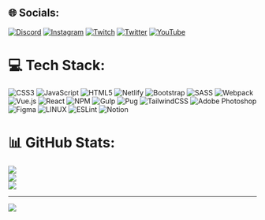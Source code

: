 
## 🌐 Socials:
[![Discord](https://img.shields.io/badge/Discord-%237289DA.svg?logo=discord&logoColor=white)](https://discord.gg/SafeAreaView#5675) [![Instagram](https://img.shields.io/badge/Instagram-%23E4405F.svg?logo=Instagram&logoColor=white)](https://instagram.com/SafeAreaView) [![Twitch](https://img.shields.io/badge/Twitch-%239146FF.svg?logo=Twitch&logoColor=white)](https://twitch.tv/SafeAreaView) [![Twitter](https://img.shields.io/badge/Twitter-%231DA1F2.svg?logo=Twitter&logoColor=white)](https://twitter.com/SafeAreaView) [![YouTube](https://img.shields.io/badge/YouTube-%23FF0000.svg?logo=YouTube&logoColor=white)](https://youtube.com/@SafeAreaView) 

# 💻 Tech Stack:
![CSS3](https://img.shields.io/badge/css3-%231572B6.svg?style=for-the-badge&logo=css3&logoColor=white) ![JavaScript](https://img.shields.io/badge/javascript-%23323330.svg?style=for-the-badge&logo=javascript&logoColor=%23F7DF1E) ![HTML5](https://img.shields.io/badge/html5-%23E34F26.svg?style=for-the-badge&logo=html5&logoColor=white) ![Netlify](https://img.shields.io/badge/netlify-%23000000.svg?style=for-the-badge&logo=netlify&logoColor=#00C7B7) ![Bootstrap](https://img.shields.io/badge/bootstrap-%23563D7C.svg?style=for-the-badge&logo=bootstrap&logoColor=white) ![SASS](https://img.shields.io/badge/SASS-hotpink.svg?style=for-the-badge&logo=SASS&logoColor=white) ![Webpack](https://img.shields.io/badge/webpack-%238DD6F9.svg?style=for-the-badge&logo=webpack&logoColor=black) ![Vue.js](https://img.shields.io/badge/vuejs-%2335495e.svg?style=for-the-badge&logo=vuedotjs&logoColor=%234FC08D) ![React](https://img.shields.io/badge/react-%2320232a.svg?style=for-the-badge&logo=react&logoColor=%2361DAFB) ![NPM](https://img.shields.io/badge/NPM-%23000000.svg?style=for-the-badge&logo=npm&logoColor=white) ![Gulp](https://img.shields.io/badge/GULP-%23CF4647.svg?style=for-the-badge&logo=gulp&logoColor=white) ![Pug](https://img.shields.io/badge/Pug-FFF?style=for-the-badge&logo=pug&logoColor=A86454) ![TailwindCSS](https://img.shields.io/badge/tailwindcss-%2338B2AC.svg?style=for-the-badge&logo=tailwind-css&logoColor=white) ![Adobe Photoshop](https://img.shields.io/badge/adobephotoshop-%2331A8FF.svg?style=for-the-badge&logo=adobephotoshop&logoColor=white) 	![Figma](https://img.shields.io/badge/figma-%23F24E1E.svg?style=for-the-badge&logo=figma&logoColor=white) ![LINUX](https://img.shields.io/badge/Linux-FCC624?style=for-the-badge&logo=linux&logoColor=black) ![ESLint](https://img.shields.io/badge/ESLint-4B3263?style=for-the-badge&logo=eslint&logoColor=white) ![Notion](https://img.shields.io/badge/Notion-%23000000.svg?style=for-the-badge&logo=notion&logoColor=white)
# 📊 GitHub Stats:
![](https://github-readme-stats.vercel.app/api?username=SafeAreaView&theme=material-palenight&hide_border=true&include_all_commits=false&count_private=true)<br/>
![](https://github-readme-streak-stats.herokuapp.com/?user=SafeAreaView&theme=material-palenight&hide_border=true)<br/>
![](https://github-readme-stats.vercel.app/api/top-langs/?username=SafeAreaView&theme=material-palenight&hide_border=true&include_all_commits=false&count_private=true&layout=compact)

---
[![](https://visitcount.itsvg.in/api?id=SafeAreaView&icon=0&color=12)](https://visitcount.itsvg.in)
